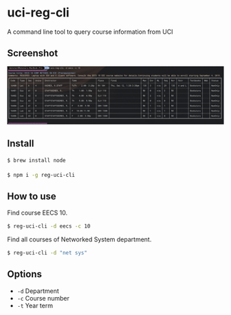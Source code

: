 # uci-reg-cli
A command line tool to query course information from UCI

## Screenshot

![](./screenshot/command.png)

## Install

```bash
$ brew install node

$ npm i -g reg-uci-cli
```

## How to use

Find course EECS 10.

```bash
$ reg-uci-cli -d eecs -c 10
```

Find all courses of Networked System department.

```bash
$ reg-uci-cli -d "net sys"
```

## Options

* `-d` Department 
* `-c` Course number
* `-t` Year term
